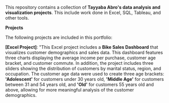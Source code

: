 This repository contains a collection of **Tayyaba Abro's data analysis and visualization projects**. This include work done in Excel, SQL, Tableau, and other tools.

**Projects**

The following projects are included in this portfolio:

**[Excel Project]**: "This Excel project includes a **Bike Sales Dashboard** that visualizes customer demographics and sales data. This dashboard features three charts displaying the average income per purchase, customer age bracket, and customer commute. In addition, the project includes three sliders showing the distribution of customers by marital status, region, and occupation. 
The customer age data were used to create three age brackets: **'Adolescent'** for customers under 30 years old, **'Middle Age'** for customers between 31 and 54 years old, and **'Old'** for customers 55 years old and above, allowing for more meaningful analysis of the customer demographics.
